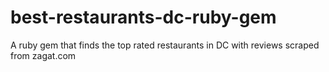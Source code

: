 # best-restaurants-dc-ruby-gem
A ruby gem that finds the top rated restaurants in DC with reviews scraped from zagat.com
